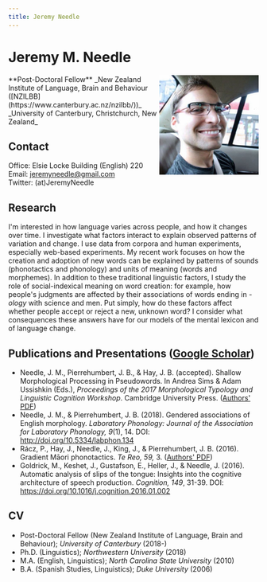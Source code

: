 ```yaml
---
title: Jeremy Needle
---
```

# Jeremy M. Needle
<img src="./jeremy_lo-res.jpeg" style="width: 200px; float: right;" />  
**Post-Doctoral Fellow**  
_New Zealand Institute of Language, Brain and Behaviour ([NZILBB](https://www.canterbury.ac.nz/nzilbb/))_  
_University of Canterbury, Christchurch, New Zealand_

## Contact
Office: Elsie Locke Building (English) 220  
Email: <jeremyneedle@gmail.com>  
Twitter: (at)JeremyNeedle

## Research
I'm interested in how language varies across people, and how it changes over time. I investigate what factors interact to explain observed patterns of variation and change. I use data from corpora and human experiments, especially web-based experiments. My recent work focuses on how the creation and adoption of new words can be explained by patterns of sounds (phonotactics and phonology) and units of meaning (words and morphemes). In addition to these traditional linguistic factors, I study the role of social-indexical meaning on word creation: for example, how people's judgments are affected by their associations of words ending in _-ology_ with science and men. Put simply, how do these factors affect whether people accept or reject a new, unknown word? I consider what consequences these answers have for our models of the mental lexicon and of language change.

## Publications and Presentations ([Google Scholar](https://scholar.google.com/citations?user=n9jbZNsAAAAJ&hl=en))
* Needle, J. M., Pierrehumbert, J. B., & Hay, J. B. (accepted). Shallow Morphological Processing in Pseudowords. In Andrea Sims & Adam Ussishkin (Eds.), _Proceedings of the 2017 Morphological Typology and Linguistic Cognition Workshop_. Cambridge University Press. ([Authors' PDF](http://www.phon.ox.ac.uk/jpierrehumbert/publications/pseudowords_mtlc_share.pdf))
* Needle, J. M., & Pierrehumbert, J. B. (2018). Gendered associations of English morphology. _Laboratory Phonology: Journal of the Association for Laboratory Phonology, 9_(1), 14. DOI: http://doi.org/10.5334/labphon.134
* Rácz, P., Hay, J., Needle, J., King, J., & Pierrehumbert, J. B. (2016). Gradient Māori phonotactics. _Te Reo, 59,_ 3. ([Authors' PDF](http://www.phon.ox.ac.uk/jpierrehumbert/publications/gradient_maori_phonotactics_te_reo.pdf))
* Goldrick, M., Keshet, J., Gustafson, E., Heller, J., & Needle, J. (2016). Automatic analysis of slips of the tongue: Insights into the cognitive architecture of speech production. _Cognition, 149_, 31-39. DOI: https://doi.org/10.1016/j.cognition.2016.01.002

## CV
* Post-Doctoral Fellow (New Zealand Institute of Language, Brain and Behaviour); _University of Canterbury_ (2018-)
* Ph.D. (Linguistics); _Northwestern University_ (2018)
* M.A. (English, Linguistics); _North Carolina State University_ (2010)
* B.A. (Spanish Studies, Linguistics); _Duke University_ (2006)

